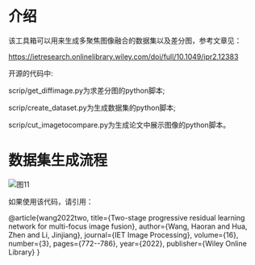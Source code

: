 # 介绍
该工具箱可以用来生成多聚焦图像融合的数据集以及差分图，参考文章见：

https://ietresearch.onlinelibrary.wiley.com/doi/full/10.1049/ipr2.12383

开源的代码中:

scrip/get_diffimage.py为求差分图的python脚本;

scrip/create_dataset.py为生成数据集的python脚本;

scrip/cut_imagetocompare.py为生成论文中展示图像的python脚本。


# 数据集生成流程
![图11](https://user-images.githubusercontent.com/40713736/164642530-d14b700d-be3c-407a-9572-e3951cf377f8.jpg)




如果使用该代码，请引用：

@article{wang2022two,
  title={Two-stage progressive residual learning network for multi-focus image fusion},
  author={Wang, Haoran and Hua, Zhen and Li, Jinjiang},
  journal={IET Image Processing},
  volume={16},
  number={3},
  pages={772--786},
  year={2022},
  publisher={Wiley Online Library}
}
